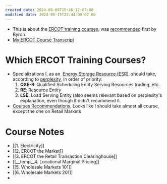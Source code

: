 ```yaml
---
created date: 2024-08-09T15:46:17-07:00
modified date: 2024-08-15T22:44:09-07:00
---
```

- This is about the [ERCOT training courses](https://www.ercot.com/services/training/recommendations), was [recommended](https://growingenergylabs.slack.com/archives/C07E98KAQN6/p1722097493034819?thread_ts=1722039032.439189&cid=C07E98KAQN6) first by Byron.
- [My ERCOT Course Transcript](https://ercot.csod.com/phnx/driver.aspx?routename=Social/UniversalProfile/Transcript&TargetUser=19927&isCompletionRedirect=true&loStatus=16&regnum=1&loId=ad924e7d-5c0d-44bd-8492-e3b2cb6b96ff)
# Which ERCOT Training Courses?

- Specializations I, as an  [Energy Storage Resource (ESR)](https://www.perplexity.ai/search/in-the-ercot-electricity-marke-SGwqJTPsSbuTQZsjMDf.EA#0), should take, according to [perplexity](https://www.perplexity.ai/search/in-the-ercot-electricity-marke-SGwqJTPsSbuTQZsjMDf.EA#1), in order of priority:
	1. **QSE-R**: Qualified Scheduling Entity Serving Resources trading, etc.
	2. **RE**: Resource Entity
	3. **LSE**: Load Serving Entity (also seems relevant based on perplexity's explanation, even though it didn't recommend it.
-  [Courses Recommendations](https://www.ercot.com/services/training/recommendations), Looks like I should take almost all course, except the one on Retail Markets
# Course Notes
- [[1. Electricity]]
- [[2. ERCOT the Market]]
- [[3. ERCOT the Retail Transaction Clearinghouse]]
- [[__temp__4. Locational Marginal Pricing]]
- [[5. Wholesale Markets 101]]
- [[6. Wholesale Markets 201]]
- 







